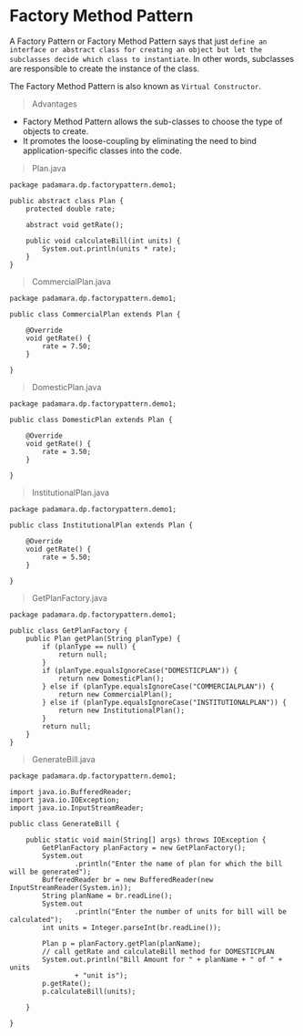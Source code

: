 Factory Method Pattern
======================

A Factory Pattern or Factory Method Pattern says that just `define an interface or abstract class for creating an object but let the subclasses decide which class to instantiate`. In other words, subclasses are responsible to create the instance of the class.

The Factory Method Pattern is also known as `Virtual Constructor`.

> Advantages

* Factory Method Pattern allows the sub-classes to choose the type of objects to create.
* It promotes the loose-coupling by eliminating the need to bind application-specific classes into the code.

> Plan.java

```
package padamara.dp.factorypattern.demo1;

public abstract class Plan {
	protected double rate;

	abstract void getRate();

	public void calculateBill(int units) {
		System.out.println(units * rate);
	}
}

```
> CommercialPlan.java

```
package padamara.dp.factorypattern.demo1;

public class CommercialPlan extends Plan {

	@Override
	void getRate() {
		rate = 7.50;
	}

}

```
> DomesticPlan.java

```
package padamara.dp.factorypattern.demo1;

public class DomesticPlan extends Plan {

	@Override
	void getRate() {
		rate = 3.50;
	}

}

```
> InstitutionalPlan.java

```
package padamara.dp.factorypattern.demo1;

public class InstitutionalPlan extends Plan {

	@Override
	void getRate() {
		rate = 5.50;
	}

}

```
> GetPlanFactory.java

```
package padamara.dp.factorypattern.demo1;

public class GetPlanFactory {
	public Plan getPlan(String planType) {
		if (planType == null) {
			return null;
		}
		if (planType.equalsIgnoreCase("DOMESTICPLAN")) {
			return new DomesticPlan();
		} else if (planType.equalsIgnoreCase("COMMERCIALPLAN")) {
			return new CommercialPlan();
		} else if (planType.equalsIgnoreCase("INSTITUTIONALPLAN")) {
			return new InstitutionalPlan();
		}
		return null;
	}
}

```
> GenerateBill.java

```
package padamara.dp.factorypattern.demo1;

import java.io.BufferedReader;
import java.io.IOException;
import java.io.InputStreamReader;

public class GenerateBill {

	public static void main(String[] args) throws IOException {
		GetPlanFactory planFactory = new GetPlanFactory();
		System.out
				.println("Enter the name of plan for which the bill will be generated");
		BufferedReader br = new BufferedReader(new InputStreamReader(System.in));
		String planName = br.readLine();
		System.out
				.println("Enter the number of units for bill will be calculated");
		int units = Integer.parseInt(br.readLine());

		Plan p = planFactory.getPlan(planName);
		// call getRate and calculateBill method for DOMESTICPLAN
		System.out.println("Bill Amount for " + planName + " of " + units
				+ "unit is");
		p.getRate();
		p.calculateBill(units);

	}

}

```

